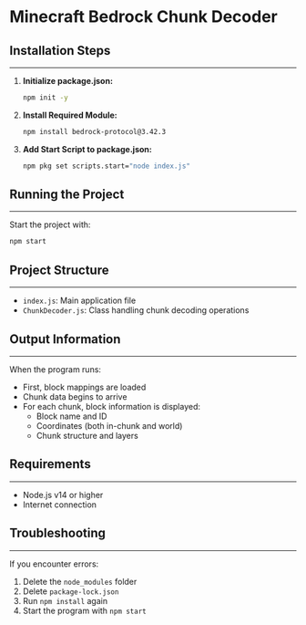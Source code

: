 # Minecraft Bedrock Chunk Decoder

## Installation Steps
-------------------

1. **Initialize package.json:**
   ```bash
   npm init -y
   ```

2. **Install Required Module:**
   ```bash
   npm install bedrock-protocol@3.42.3
   ```

3. **Add Start Script to package.json:**
   ```bash
   npm pkg set scripts.start="node index.js"
   ```

## Running the Project
-------------------
Start the project with:
```bash
npm start
```

## Project Structure
---------------
- `index.js`: Main application file
- `ChunkDecoder.js`: Class handling chunk decoding operations

## Output Information
------------------
When the program runs:
- First, block mappings are loaded
- Chunk data begins to arrive
- For each chunk, block information is displayed:
  * Block name and ID
  * Coordinates (both in-chunk and world)
  * Chunk structure and layers

## Requirements
---------
- Node.js v14 or higher
- Internet connection

## Troubleshooting
----------------
If you encounter errors:
1. Delete the `node_modules` folder
2. Delete `package-lock.json`
3. Run `npm install` again
4. Start the program with `npm start`